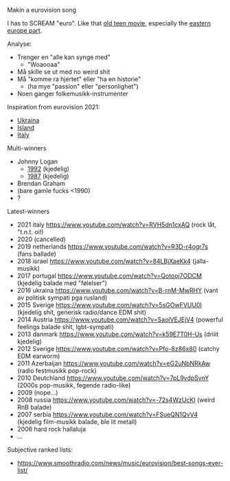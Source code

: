Makin a eurovision song

I has to SCREAM "euro". Like that [old teen movie](https://www.youtube.com/watch?v=yZSoJtFxP4A), especially the [eastern europe part](https://www.youtube.com/watch?v=1mYqY5YELd0).

Analyse:
* Trenger en "alle kan synge med"
    * "Woaooaa"
* Må skille se ut med no weird shit
* Må "komme ra hjertet" eller "ha en historie"
    * (ha mye "passion" eller "personlighet")
* Noen ganger folkemusikk-instrumenter

Inspiration from eurovision 2021:
* [Ukraina](https://www.youtube.com/watch?v=U7-dxzp6Jvs)
* [Island](https://www.youtube.com/watch?v=jaTRNImqnHM)
* [Italy](https://www.youtube.com/watch?v=RVH5dn1cxAQ)

Multi-winners
* Johnny Logan
    * [1992](https://www.youtube.com/watch?v=wAoXb8vxIDo) (kjedelig)
    * [1987](https://www.youtube.com/watch?v=xfL_JIHzIdg) (kjedelig)
* Brendan Graham
* (bare gamle fucks <1990)
* ?

Latest-winners
* 2021 italy https://www.youtube.com/watch?v=RVH5dn1cxAQ (rock låt, "t.n.t. oi!)
* 2020 (cancelled)
* 2019 netherlands https://www.youtube.com/watch?v=R3D-r4ogr7s (fans ballade)
* 2018 israel https://www.youtube.com/watch?v=84LBjXaeKk4 (jalla-musikk)
* 2017 portugal https://www.youtube.com/watch?v=Qotooj7ODCM (kjedelig balade med "følelser")
* 2016 ukraina https://www.youtube.com/watch?v=B-rnM-MwRHY (vant av politisk sympati pga rusland)
* 2015 Sverige https://www.youtube.com/watch?v=5sGOwFVUU0I (kjedelig shit, generisk radio/dance EDM shit)
* 2014 Austria https://www.youtube.com/watch?v=SaolVEJEjV4 (powerful feelings balade shit, lgbt-sympati)
* 2013 danmark https://www.youtube.com/watch?v=k59E7T0H-Us (driiit kjedelig)
* 2012 Sverige https://www.youtube.com/watch?v=Pfo-8z86x80 (catchy EDM earworm)
* 2011 Azerbaijan https://www.youtube.com/watch?v=eG2uNbNRkAw (radio festmusikk pop-rock)
* 2010 Deutchland https://www.youtube.com/watch?v=7pL9vdpSvnY (2000s pop-musikk, fegende radio-like)
* 2009 (nope...)
* 2008 russia https://www.youtube.com/watch?v=-72s4WzUcKI (weird RnB balade)
* 2007 serbia https://www.youtube.com/watch?v=FSueQN1QvV4 (kjedelig film-musikk balade, ble lit metall)
* 2006 hard rock hallaluja
* ...

Subjective ranked lists:
* https://www.smoothradio.com/news/music/eurovision/best-songs-ever-list/

